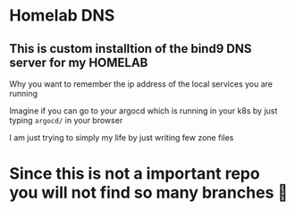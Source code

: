 # Homelab DNS
## This is custom installtion of the bind9 DNS server for my HOMELAB
Why you want to remember the ip address of the local services you are running

Imagine if you can go to your argocd which is running in your k8s by just typing 
``` argocd/ ```
in your browser

I am just trying to simply my life by just writing few zone files

# Since this is not a important repo you will not find so many branches 󰘬
